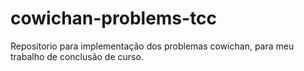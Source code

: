 # cowichan-problems-tcc
Repositorio para implementação dos problemas cowichan, para meu trabalho de conclusão de curso.
